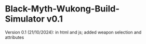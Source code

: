 # Black-Myth-Wukong-Build-Simulator v0.1

Version 0.1 (21/10/2024):
in html and js; added weapon selection and attributes
